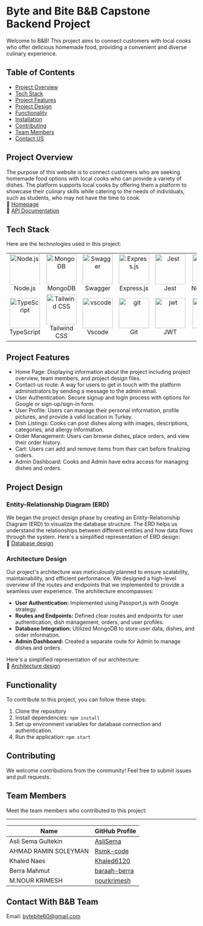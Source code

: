 # Byte and Bite B&B Capstone Backend Project

Welcome to B&B! This project aims to connect customers with local cooks who offer delicious homemade food, providing a convenient and diverse culinary experience.

## Table of Contents

- [Project Overview](#project-overview)
- [Tech Stack](#tech-stack)
- [Project Features](#project-features)
- [Project Design](#design)
- [Functionality](#functionality)
- [Installation](#installation)
- [Contributing](#contributing)
- [Team Members](#team)
- [Contact US](#Contact_us)

## Project Overview

The purpose of this website is to connect customers who are seeking homemade food options with local cooks who can provide a variety of dishes. The platform supports local cooks by offering them a platform to showcase their culinary skills while catering to the needs of individuals, such as students, who may not have the time to cook.
<br />
🔗 [Homepage](https://byteandbite.onrender.com) 
<br />
🔗 [API Documentation](https://byteandbite.onrender.com/api/docs/) 


## Tech Stack

Here are the technologies used in this project:

<table align="center">
  <tr>
    <td align="center">
      <img width="80px" src="https://cdn.jsdelivr.net/gh/devicons/devicon/icons/nodejs/nodejs-original-wordmark.svg" alt="Node.js" />
      <br>Node.js
    </td>
    <td align="center">
      <img width="80px" src="https://cdn.jsdelivr.net/gh/devicons/devicon/icons/mongodb/mongodb-original.svg" alt="MongoDB" />
      <br>MongoDB
    </td>
    <td align="center">
      <img width="80px" src="https://upload.wikimedia.org/wikipedia/commons/a/ab/Swagger-logo.png?20170812110931" alt="Swagger" />
      <br>Swagger
    </td>
    <td align="center">
      <img width="80px" src="https://cdn.jsdelivr.net/gh/devicons/devicon/icons/express/express-original-wordmark.svg" alt="Express.js" />
      <br>Express.js
    </td>
    <td align="center">
      <img width="80px" src="https://cdn.jsdelivr.net/gh/devicons/devicon/icons/jest/jest-plain.svg" alt="Jest" />
      <br>Jest
    </td>
    <td align="center">
      <img width="80px" src="https://repository-images.githubusercontent.com/1272424/d1995000-0ab7-11ea-8ed3-04a082c36b0d" alt="nodemailer" />
      <br>Nodemailer
    </td>
  </tr>
  <tr>
    <td align="center">
      <img width="80px" src="https://cdn.jsdelivr.net/gh/devicons/devicon/icons/typescript/typescript-original.svg" alt="TypeScript" />
      <br>TypeScript
    </td>
    <td align="center">
      <img width="80px" src="https://cdn.jsdelivr.net/gh/devicons/devicon/icons/tailwindcss/tailwindcss-plain.svg" alt="Tailwind CSS" />
      <br>Tailwind CSS
    </td>
    <td align="center">
      <img width="80px" src="https://cdn.jsdelivr.net/gh/devicons/devicon/icons/vscode/vscode-original.svg" alt="vscode" />
      <br>Vscode
    </td>
    <td align="center">
      <img width="80px" src="https://cdn.jsdelivr.net/gh/devicons/devicon/icons/git/git-original.svg" alt="git" />
      <br>Git
    </td>
    <td align="center">
      <img width="80px" src="https://cdn.worldvectorlogo.com/logos/jwt-3.svg" alt="jwt" />
      <br>JWT
    </td>
    <td align="center">
      <img width="80px" src="https://cdn.jsdelivr.net/gh/devicons/devicon/icons/github/github-original.svg" alt="github" />
      <br>Github
    </td>
  </tr>
</table>


## Project Features

- Home Page: Displaying information about the project including project overview, team members, and project design files.
- Contact-us route: A way for users to get in touch with the platform administrators by sending a message to the admin email.
- User Authentication: Secure signup and login process with options for Google or sign-up/sign-in form.
- User Profile: Users can manage their personal information, profile pictures, and provide a valid location in Turkey.
- Dish Listings: Cooks can post dishes along with images, descriptions, categories, and allergy information.
- Order Management: Users can browse dishes, place orders, and view their order history.
- Cart: Users can add and remove items from their cart before finalizing orders.
- Admin Dashboard: Cooks and Admin have extra access for managing dishes and orders.


## Project Design

### Entity-Relationship Diagram (ERD)

We began the project design phase by creating an Entity-Relationship Diagram (ERD) to visualize the database structure. The ERD helps us understand the relationships between different entities and how data flows through the system.
Here's a simplified representation of ERD design:
<br />
🔗 [Database design](https://www.figma.com/file/2LFORVZMP6cjBH9JvXeVML/DB-Schema-Design?type=design&mode=design&t=gqa5Oq9e3ej3AX0t-1) 


### Architecture Design

Our project's architecture was meticulously planned to ensure scalability, maintainability, and efficient performance. We designed a high-level overview of the routes and endpoints that we implemented to provide a seamless user experience. The architecture encompasses:

- **User Authentication:** Implemented using Passport.js with Google strategy.
- **Routes and Endpoints:** Defined clear routes and endpoints for user authentication, dish management, orders, and user profiles.
- **Database Integration:** Utilized MongoDB to store user data, dishes, and order information.
- **Admin Dashboard:** Created a separate route for Admin to manage dishes and orders.

Here's a simplified representation of our architecture:
<br />
🔗 [Architecture design](https://www.figma.com/file/MrXH16NsjHrchEP3Bct6PK/Architecture-Diagram?type=whiteboard&t=gqa5Oq9e3ej3AX0t-1
) 

## Functionality

To contribute to this project, you can follow these steps:

1. Clone the repository
2. Install dependencies: `npm install`
3. Set up environment variables for database connection and authentication.
4. Run the application: `npm start`

## Contributing

We welcome contributions from the community! Feel free to submit issues and pull requests.

## Team Members

Meet the team members who contributed to this project:

---------------------------------------------------------------------------
| Name                  |         GitHub Profile                          |
|-----------------------|-------------------------------------------------|
| Asli Sema Gultekin    | [AsliSema](https://github.com/AsliSema)         |
| AHMAD RAMIN SOLEYMAN  | [Rsmk-code](https://github.com/Rsmk-code)       |
| Khaled Naes           | [Khaled6120](https://github.com/Khaled6120)     |
| Berra Mahmut          | [baraah-berra](https://github.com/baraah-berra) |
| M.NOUR KRIMESH        | [nourkrimesh](https://github.com/nourkrimesh)   |

## Contact With B&B Team

Email: bytebite60@gmail.com
